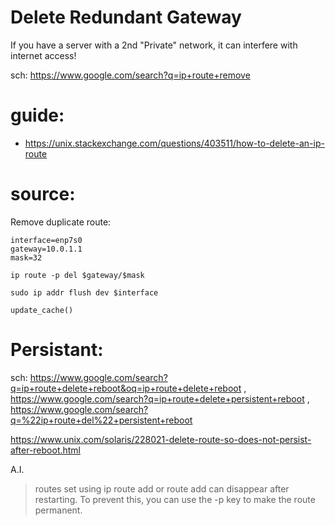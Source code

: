 # Delete Redundant Gateway
If you have a server with a 2nd "Private" network, it can interfere with internet access!

sch: https://www.google.com/search?q=ip+route+remove

# guide:
- https://unix.stackexchange.com/questions/403511/how-to-delete-an-ip-route

# source:
Remove duplicate route:
```
interface=enp7s0
gateway=10.0.1.1
mask=32

ip route -p del $gateway/$mask

sudo ip addr flush dev $interface

update_cache()
```

# Persistant:
sch: https://www.google.com/search?q=ip+route+delete+reboot&oq=ip+route+delete+reboot , https://www.google.com/search?q=ip+route+delete+persistent+reboot , https://www.google.com/search?q=%22ip+route+del%22+persistent+reboot

https://www.unix.com/solaris/228021-delete-route-so-does-not-persist-after-reboot.html

A.I.
>routes set using ip route add or route add can disappear after restarting. To prevent this, you can use the -p key to make the route permanent.
